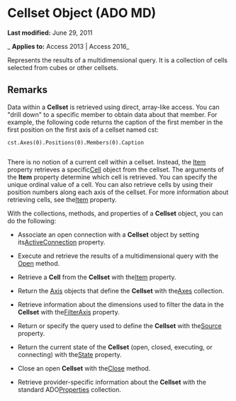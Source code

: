 
# Cellset Object (ADO MD)

 **Last modified:** June 29, 2011

 _ **Applies to:** Access 2013 | Access 2016_



Represents the results of a multidimensional query. It is a collection of cells selected from cubes or other cellsets.

## Remarks

Data within a  **Cellset** is retrieved using direct, array-like access. You can "drill down" to a specific member to obtain data about that member. For example, the following code returns the caption of the first member in the first position on the first axis of a cellset named cst:


```
cst.Axes(0).Positions(0).Members(0).Caption


```

There is no notion of a current cell within a cellset. Instead, the [Item](47510643-47af-0bfd-dc1f-ab984057bcd3.md) property retrieves a specific[Cell](b9d00b71-1f40-5bd1-4b89-fbdb59c552ba.md) object from the cellset. The arguments of the **Item** property determine which cell is retrieved. You can specify the unique ordinal value of a cell. You can also retrieve cells by using their position numbers along each axis of the cellset. For more information about retrieving cells, see the[Item](47510643-47af-0bfd-dc1f-ab984057bcd3.md) property.

With the collections, methods, and properties of a  **Cellset** object, you can do the following:


- Associate an open connection with a  **Cellset** object by setting its[ActiveConnection](d09f0f91-5e1d-01ed-4d83-eaf58ff718a2.md) property.
    
- Execute and retrieve the results of a multidimensional query with the [Open](12395ff6-fe07-325a-2b69-007aa0b11ee6.md) method.
    
- Retrieve a  **Cell** from the **Cellset** with the[Item](47510643-47af-0bfd-dc1f-ab984057bcd3.md) property.
    
- Return the [Axis](a4332b69-8900-08f1-a4e2-9395d005ed42.md) objects that define the **Cellset** with the[Axes](7c719197-45f1-a5b9-665d-25cb693b1eb0.md) collection.
    
- Retrieve information about the dimensions used to filter the data in the  **Cellset** with the[FilterAxis](36720d77-4b16-1d17-6d80-d35265f4a8ad.md) property.
    
- Return or specify the query used to define the  **Cellset** with the[Source](956e8bf4-a1af-3202-b289-61073a14ee6c.md) property.
    
- Return the current state of the  **Cellset** (open, closed, executing, or connecting) with the[State](4df09f45-9b62-33ce-b4ed-230e41eaac7a.md) property.
    
- Close an open  **Cellset** with the[Close](683788b0-0a96-a165-6b49-8d7036850756.md) method.
    
- Retrieve provider-specific information about the  **Cellset** with the standard ADO[Properties](4d662790-1252-c930-e6f9-edf6a38636af.md) collection.
    
